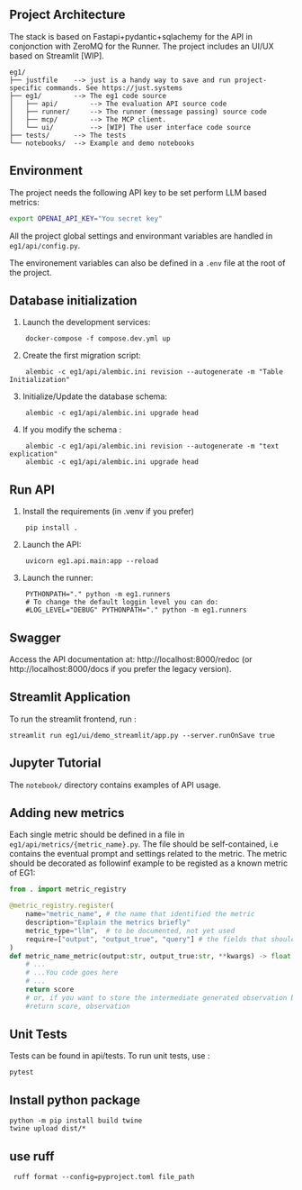## Project Architecture

The stack is based on Fastapi+pydantic+sqlachemy for the API in conjonction with ZeroMQ for the Runner.
The project includes an UI/UX based on Streamlit [WIP].


```
eg1/
├── justfile    --> just is a handy way to save and run project-specific commands. See https://just.systems
├── eg1/        --> The eg1 code source
│   ├── api/        --> The evaluation API source code
│   ├── runner/     --> The runner (message passing) source code
│   ├── mcp/        --> The MCP client.
│   └── ui/         --> [WIP] The user interface code source
├── tests/      --> The tests
└── notebooks/  --> Example and demo notebooks
```

## Environment

The project needs the following API key to be set perform LLM based metrics: 

```bash
export OPENAI_API_KEY="You secret key"
```

All the project global settings and environmant variables are handled in `eg1/api/config.py`.

The environement variables can also be defined in a `.env` file at the root of the project.


## Database initialization 

1. Launch the development services:
```
    docker-compose -f compose.dev.yml up
```

2. Create the first migration script:
```
    alembic -c eg1/api/alembic.ini revision --autogenerate -m "Table Initialization"
```

3. Initialize/Update the database schema:
```
    alembic -c eg1/api/alembic.ini upgrade head
```
4. If you modify the schema :
```
    alembic -c eg1/api/alembic.ini revision --autogenerate -m "text explication"
    alembic -c eg1/api/alembic.ini upgrade head  
```

## Run API

1. Install the requirements (in .venv if you prefer)
```
    pip install .
```
2. Launch the API:
```
    uvicorn eg1.api.main:app --reload
```
3. Launch the runner:
```
    PYTHONPATH="." python -m eg1.runners
    # To change the default loggin level you can do:
    #LOG_LEVEL="DEBUG" PYTHONPATH="." python -m eg1.runners
```

## Swagger

Access the API documentation at: http://localhost:8000/redoc (or http://localhost:8000/docs if you prefer the legacy version).


## Streamlit Application

To run the streamlit frontend, run : 

    streamlit run eg1/ui/demo_streamlit/app.py --server.runOnSave true


## Jupyter Tutorial

The `notebook/` directory contains examples of API usage.


## Adding new metrics

Each single metric should be defined in a file in `eg1/api/metrics/{metric_name}.py`.
The file should be self-contained, i.e contains the eventual prompt and settings related to the metric.
The metric should be decorated as followinf example to be registed as a known metric of EG1: 


```python
from . import metric_registry

@metric_registry.register(
    name="metric_name", # the name that identified the metric
    description="Explain the metrics briefly"
    metric_type="llm",  # to be documented, not yet used
    require=["output", "output_true", "query"] # the fields that should be present in the dataset related to experiment under evaluation
)
def metric_name_metric(output:str, output_true:str, **kwargs) -> float:
    # ...
    # ...You code goes here
    # ...
    return score
    # or, if you want to store the intermediate generated observation by the metric (like a judge answer typically)
    #return score, observation
```


## Unit Tests

Tests can be found in api/tests.
To run unit tests, use : 

    pytest


## Install python package

    python -m pip install build twine
    twine upload dist/*

## use ruff 
```
 ruff format --config=pyproject.toml file_path
```